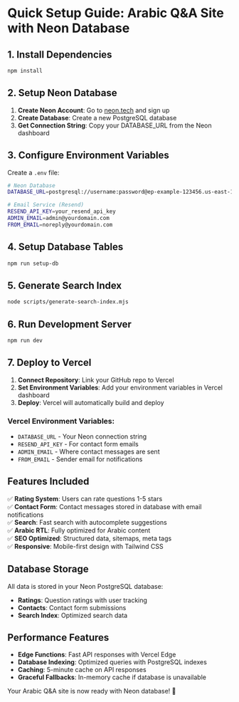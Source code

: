 # Quick Setup Guide: Arabic Q&A Site with Neon Database

## 1. Install Dependencies

```bash
npm install
```

## 2. Setup Neon Database

1. **Create Neon Account**: Go to [neon.tech](https://neon.tech) and sign up
2. **Create Database**: Create a new PostgreSQL database
3. **Get Connection String**: Copy your DATABASE_URL from the Neon dashboard

## 3. Configure Environment Variables

Create a `.env` file:

```bash
# Neon Database
DATABASE_URL=postgresql://username:password@ep-example-123456.us-east-1.aws.neon.tech/dbname?sslmode=require

# Email Service (Resend)
RESEND_API_KEY=your_resend_api_key
ADMIN_EMAIL=admin@yourdomain.com
FROM_EMAIL=noreply@yourdomain.com
```

## 4. Setup Database Tables

```bash
npm run setup-db
```

## 5. Generate Search Index

```bash
node scripts/generate-search-index.mjs
```

## 6. Run Development Server

```bash
npm run dev
```

## 7. Deploy to Vercel

1. **Connect Repository**: Link your GitHub repo to Vercel
2. **Set Environment Variables**: Add your environment variables in Vercel dashboard
3. **Deploy**: Vercel will automatically build and deploy

### Vercel Environment Variables:
- `DATABASE_URL` - Your Neon connection string
- `RESEND_API_KEY` - For contact form emails
- `ADMIN_EMAIL` - Where contact messages are sent
- `FROM_EMAIL` - Sender email for notifications

## Features Included

✅ **Rating System**: Users can rate questions 1-5 stars  
✅ **Contact Form**: Contact messages stored in database with email notifications  
✅ **Search**: Fast search with autocomplete suggestions  
✅ **Arabic RTL**: Fully optimized for Arabic content  
✅ **SEO Optimized**: Structured data, sitemaps, meta tags  
✅ **Responsive**: Mobile-first design with Tailwind CSS  

## Database Storage

All data is stored in your Neon PostgreSQL database:
- **Ratings**: Question ratings with user tracking
- **Contacts**: Contact form submissions  
- **Search Index**: Optimized search data

## Performance Features

- **Edge Functions**: Fast API responses with Vercel Edge
- **Database Indexing**: Optimized queries with PostgreSQL indexes
- **Caching**: 5-minute cache on API responses
- **Graceful Fallbacks**: In-memory cache if database is unavailable

Your Arabic Q&A site is now ready with Neon database! 🚀